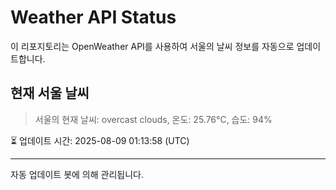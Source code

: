 
# Weather API Status

이 리포지토리는 OpenWeather API를 사용하여 서울의 날씨 정보를 자동으로 업데이트합니다.

## 현재 서울 날씨
> 서울의 현재 날씨: overcast clouds, 온도: 25.76°C, 습도: 94%

⏳ 업데이트 시간: 2025-08-09 01:13:58 (UTC)

---
자동 업데이트 봇에 의해 관리됩니다.
